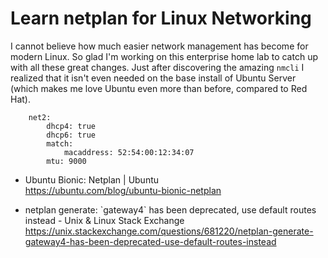 # Learn netplan for Linux Networking

I cannot believe how much easier network management has become for
modern Linux. So glad I'm working on this enterprise home lab to catch
up with all these great changes. Just after discovering the amazing
`nmcli` I realized that it isn't even needed on the base install of
Ubuntu Server (which makes me love Ubuntu even more than before,
compared to Red Hat).

```
    net2:
        dhcp4: true
        dhcp6: true
        match:
            macaddress: 52:54:00:12:34:07
        mtu: 9000
```

* Ubuntu Bionic: Netplan \| Ubuntu  
  <https://ubuntu.com/blog/ubuntu-bionic-netplan>

* netplan generate: \`gateway4\` has been deprecated, use default routes instead - Unix & Linux Stack Exchange  
  <https://unix.stackexchange.com/questions/681220/netplan-generate-gateway4-has-been-deprecated-use-default-routes-instead>

